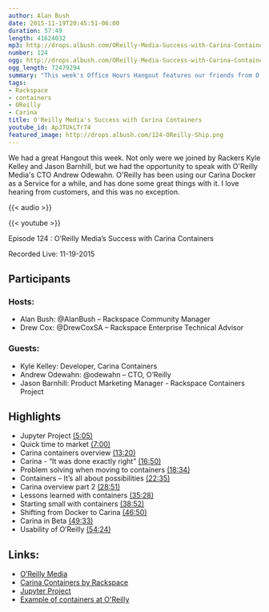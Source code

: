 ```yaml
---
author: Alan Bush
date: 2015-11-19T20:45:51-06:00
duration: 57:49
length: 41624032
mp3: http://drops.albush.com/OReilly-Media-Success-with-Carina-Containers.mp3
number: 124
ogg: http://drops.albush.com/OReilly-Media-Success-with-Carina-Containers.ogg
ogg_length: 72479294
summary: "This week's Office Hours Hangout features our friends from O'Reilly Media discussing how they use Carina containers in their educational articles."
tags:
- Rackspace
- containers
- OReilly
- Carina
title: O'Reilly Media's Success with Carina Containers
youtube_id: ApJTUkLTr74
featured_image: http://drops.albush.com/124-OReilly-Ship.png
---
```


We had a great Hangout this week. Not only were we joined by Rackers Kyle Kelley and Jason Barnhill, but we had the opportunity to speak with O'Reilly Media's CTO Andrew Odewahn. O'Reilly has been using our Carina Docker as a Service for a while, and has done some great things with it. I love hearing from customers, and this was no exception.

<!--more-->

{{< audio >}}

{{< youtube >}}

Episode 124 :  O’Reilly Media’s Success with Carina Containers

Recorded Live: 11-19-2015

## Participants

### Hosts:
- Alan Bush: @AlanBush – Rackspace Community Manager
- Drew Cox: @DrewCoxSA – Rackspace Enterprise Technical Advisor

### Guests:
- Kyle Kelley: Developer, Carina Containers
- Andrew Odewahn: @odewahn – CTO, O’Reilly
- Jason Barnhill: Product Marketing Manager - Rackspace Containers Project


## Highlights
* Jupyter Project [(5:05)](https://youtu.be/ApJTUkLTr74?t=5m05s)
* Quick time to market [(7:00)](https://youtu.be/ApJTUkLTr74?t=7m00s)
* Carina containers overview [(13:20)](https://youtu.be/ApJTUkLTr74?t=13m20s)
* Carina - “It was done exactly right” [(16:50)](https://youtu.be/ApJTUkLTr74?t=16m50s)
* Problem solving when moving to containers [(18:34)](https://youtu.be/ApJTUkLTr74?t=18m34s)
* Containers – It’s all about possibilities [(22:35)](https://youtu.be/ApJTUkLTr74?t=22m35s)
* Carina overview part 2 [(28:51)](https://youtu.be/ApJTUkLTr74?t=28m51s)
* Lessons learned with containers [(35:28)](https://youtu.be/ApJTUkLTr74?t=35m28s)
* Starting small with containers [(38:52)](https://youtu.be/ApJTUkLTr74?t=38m52s)
* Shifting from Docker to Carina [(46:50)](https://youtu.be/ApJTUkLTr74?t=46m50s)
* Carina in Beta [(49:33)](https://youtu.be/ApJTUkLTr74?t=49m33s)
* Usability of O’Reilly [(54:24)](https://youtu.be/ApJTUkLTr74?t=54m24s)

## Links:
- [O’Reilly Media](http://www.oreilly.com/)
- [Carina Containers by Rackspace](https://getcarina.com/)
- [Jupyter Project](http://jupyter.org/)
- [Example of containers at O'Reilly](https://www.oreilly.com/learning/pivot-tables)
